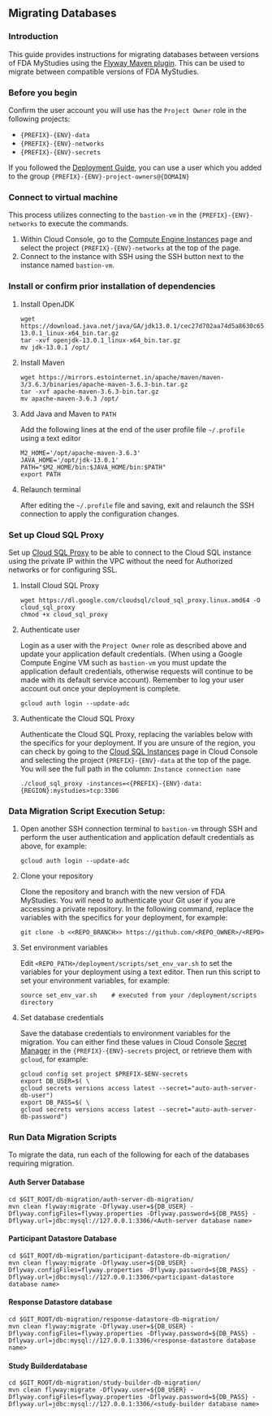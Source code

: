 <!--
 Copyright 2021 Google LLC
 Use of this source code is governed by an MIT-style
 license that can be found in the LICENSE file or at
 https://opensource.org/licenses/MIT.
-->

## Migrating Databases

### Introduction
This guide provides instructions for migrating databases between versions of
FDA MyStudies using the [Flyway Maven plugin](https://flywaydb.org/documentation/usage/maven/).
This can be used to migrate between compatible versions of FDA MyStudies.

### Before you begin
Confirm the user account you will use has the `Project Owner` role in the
following projects:

*  `{PREFIX}-{ENV}-data`
*  `{PREFIX}-{ENV}-networks`
*  `{PREFIX}-{ENV}-secrets`

If you followed the [Deployment Guide](https://github.com/GoogleCloudPlatform/fda-mystudies/blob/master/deployment/README.md),
you can use a user which you added to the group `{PREFIX}-{ENV}-project-owners@{DOMAIN}`

### Connect to virtual machine

This process utilizes connecting to the `bastion-vm` in the `{PREFIX}-{ENV}-networks`
to execute the commands.

1.  Within Cloud Console, go to the [Compute Engine Instances](http://console.cloud.google.com/compute/instances)
    page and select the project `{PREFIX}-{ENV}-networks` at the top of the page.
1.  Connect to the instance with SSH using the SSH button next to the instance
    named `bastion-vm`.

### Install or confirm prior installation of dependencies

1.  Install OpenJDK

    ```
    wget https://download.java.net/java/GA/jdk13.0.1/cec27d702aa74d5a8630c65ae61e4305/9/GPL/openjdk-13.0.1_linux-x64_bin.tar.gz
    tar -xvf openjdk-13.0.1_linux-x64_bin.tar.gz
    mv jdk-13.0.1 /opt/
    ```

1. Install Maven

   ```
   wget https://mirrors.estointernet.in/apache/maven/maven-3/3.6.3/binaries/apache-maven-3.6.3-bin.tar.gz 
   tar -xvf apache-maven-3.6.3-bin.tar.gz 
   mv apache-maven-3.6.3 /opt/
   ```

1. Add Java and Maven to `PATH`

   Add the following lines at the end of the user profile file `~/.profile` using
   a text editor 

   ```
   M2_HOME='/opt/apache-maven-3.6.3'
   JAVA_HOME='/opt/jdk-13.0.1' 
   PATH="$M2_HOME/bin:$JAVA_HOME/bin:$PATH" 
   export PATH
   ```

1. Relaunch terminal

   After editing the `~/.profile` file and saving, exit and relaunch the SSH
   connection to apply the configuration changes.

### Set up Cloud SQL Proxy

Set up [Cloud SQL Proxy](https://cloud.google.com/sql/docs/mysql/sql-proxy) to
be able to connect to the Cloud SQL instance using the private IP within the
VPC without the need for Authorized networks or for configuring SSL.

1. Install Cloud SQL Proxy

   ```
   wget https://dl.google.com/cloudsql/cloud_sql_proxy.linux.amd64 -O cloud_sql_proxy
   chmod +x cloud_sql_proxy
   ```

1. Authenticate user

   Login as a user with the `Project Owner` role as described above and update
   your application default credentials. (When using a Google Compute Engine VM
   such as `bastion-vm` you must update the application default credentials,
   otherwise requests will continue to be made with its default service account).
   Remember to log your user account out once your deployment is complete.

   ```
   gcloud auth login --update-adc
   ```

1. Authenticate the Cloud SQL Proxy

   Authenticate the Cloud SQL Proxy, replacing the variables below with the
   specifics for your deployment. If you are unsure of the region, you can
   check by going to the [Cloud SQL Instances](https://console.cloud.google.com/sql/instances)
   page in Cloud Console and selecting the project `{PREFIX}-{ENV}-data` at the
   top of the page. You will see the full path in the column:
   `Instance connection name`

   ```
   ./cloud_sql_proxy -instances=<{PREFIX}-{ENV}-data:{REGION}:mystudies>tcp:3306
   ```

### Data Migration Script Execution Setup:

1. Open another SSH connection terminal to `bastion-vm` through SSH and  perform
   the user authentication and application default credentials as above, for
   example:

   ```
   gcloud auth login --update-adc
   ```

1. Clone your repository

   Clone the repository and branch with the new version of FDA MyStudies. You
   will need to authenticate your Git user if you are accessing a private
   repository. In the following command, replace the variables with the
   specifics for your deployment, for example:

   ```
   git clone -b <<REPO_BRANCH>> https://github.com/<REPO_OWNER>/<REPO>
   ```

1. Set environment variables

   Edit `<REPO_PATH>/deployment/scripts/set_env_var.sh` to set the variables for
   your deployment using a text editor. Then run this script to set your
   environment variables, for example:

   ```
   source set_env_var.sh    # executed from your /deployment/scripts directory
   ```

1. Set database credentials

   Save the database credentials to environment variables for the migration.
   You can either find these values in Cloud Console [Secret Manager](https://console.cloud.google.com/security/secret-manager)
   in the `{PREFIX}-{ENV}-secrets` project, or retrieve them with `gcloud`, for
   example:

   ```
   gcloud config set project $PREFIX-$ENV-secrets
   export DB_USER=$( \
   gcloud secrets versions access latest --secret="auto-auth-server-db-user")
   export DB_PASS=$( \
   gcloud secrets versions access latest --secret="auto-auth-server-db-password")
   ```

### Run Data Migration Scripts

To migrate the data, run each of the following for each of the databases
requiring migration.

#### Auth Server Database
```
cd $GIT_ROOT/db-migration/auth-server-db-migration/
mvn clean flyway:migrate -Dflyway.user=${DB_USER} -Dflyway.configFiles=flyway.properties -Dflyway.password=${DB_PASS} -Dflyway.url=jdbc:mysql://127.0.0.1:3306/<Auth-server database name>
```

#### Participant Datastore Database
```
cd $GIT_ROOT/db-migration/participant-datastore-db-migration/
mvn clean flyway:migrate -Dflyway.user=${DB_USER} -Dflyway.configFiles=flyway.properties -Dflyway.password=${DB_PASS} -Dflyway.url=jdbc:mysql://127.0.0.1:3306/<participant-datastore database name>
```

#### Response Datastore database
```
cd $GIT_ROOT/db-migration/response-datastore-db-migration/
mvn clean flyway:migrate -Dflyway.user=${DB_USER} -Dflyway.configFiles=flyway.properties -Dflyway.password=${DB_PASS} -Dflyway.url=jdbc:mysql://127.0.0.1:3306/<response-datastore database name>
```

#### Study Builderdatabase
```
cd $GIT_ROOT/db-migration/study-builder-db-migration/
mvn clean flyway:migrate -Dflyway.user=${DB_USER} -Dflyway.configFiles=flyway.properties -Dflyway.password=${DB_PASS} -Dflyway.url=jdbc:mysql://127.0.0.1:3306/<study-builder database name>
```
